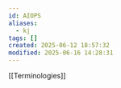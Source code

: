 ```yaml
---
id: AIOPS
aliases:
  - kj
tags: []
created: 2025-06-12 18:57:32
modified: 2025-06-16 14:28:31
---
```



[[Terminologies]]
